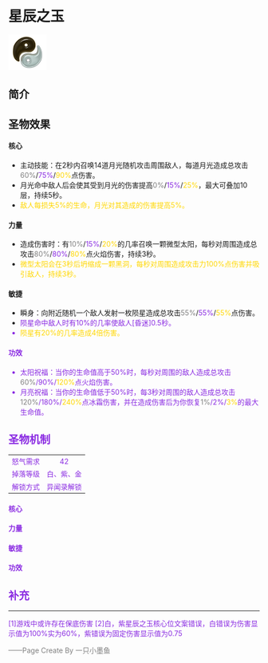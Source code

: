 # 星辰之玉
![星辰之玉](../Img/Texture2D_Potion/星辰之玉.png)
## 简介
## 圣物效果
#### **核心**  
- 主动技能：在2秒内召唤14道月光随机攻击周围敌人，每道月光造成总攻击<font color=gray>60%</font>/<font color=BlueViolet>75%</font>/<font color=gold>90%</font>点伤害。
- 月光命中敌人后会使其受到月光的伤害提高<font color=gray>0%</font>/<font color=BlueViolet>15%</font>/<font color=gold>25%</font>，最大可叠加10层，持续5秒。
- <font color=gold>敌人每损失5%的生命，月光对其造成的伤害提高5%。</font>
#### **力量** 
- 造成伤害时：有<font color=gray>10%</font>/<font color=BlueViolet>15%</font>/<font color=gold>20%</font>的几率召唤一颗微型太阳，每秒对周围造成总攻击<font color=gray>80%</font>/<font color=BlueViolet>80%</font>/<font color=gold>80%</font>点火焰伤害，持续3秒。
- <font color=gold>微型太阳会在3秒后坍缩成一颗黑洞，每秒对周围造成攻击力100%点伤害并吸引敌人，持续3秒。</font>
#### **敏捷**
- 瞬身：向附近随机一个敌人发射一枚陨星造成总攻击<font color=gray>55%</font>/<font color=BlueViolet>55%</font>/<font color=gold>55%</font>点伤害。
- <font color=BlueViolet>陨星命中敌人时有10%的几率使敌人[昏迷]0.5秒。
- <font color=gold>陨星有20%的几率造成4倍伤害。</font>

#### **功效**

- 太阳祝福：当你的生命值高于50%时，每秒对周围的敌人造成总攻击<font color=gray>60%</font>/<font color=BlueViolet>90%</font>/<font color=gold>120%</font>点火焰伤害。
- 月亮祝福：当你的生命值低于50%时，每3秒对周围的敌人造成总攻击<font color=gray>120%</font>/<font color=BlueViolet>180%</font>/<font color=gold>240%</font>点冰霜伤害，并在造成伤害后为你恢复<font color=gray>1%</font>/<font color=BlueViolet>2%</font>/<font color=gold>3%</font>的最大生命值。
## 圣物机制
|||
| :----: | :----: |
|怒气需求|42|
|掉落等级|白、紫、金|
|解锁方式|异闻录解锁|

#### **核心**

#### **力量**

#### **敏捷**

#### **功效**



## 补充

---
[1]游戏中或许存在保底伤害
[2]白，紫星辰之玉核心位文案错误，白错误为伤害显示值为100%实为60%，紫错误为固定伤害显示值为0.75

<font color=grey>——Page Create By 一只小墨鱼</font>
